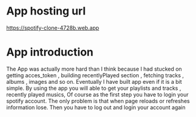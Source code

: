 # App hosting url

https://spotify-clone-4728b.web.app

# App introduction

The App was actually more hard than I think because I had stucked on getting acces_token , building recentlyPlayed section , fetching tracks , albums , images and so on. Eventually I have built app even if it is a bit simple. By using the app you will able to get your playlists and tracks , recently played musics, Of course as the first step you have to login your spotify account. The only problem is that when page reloads or refreshes information lose. Then you have to log out and login your account again
